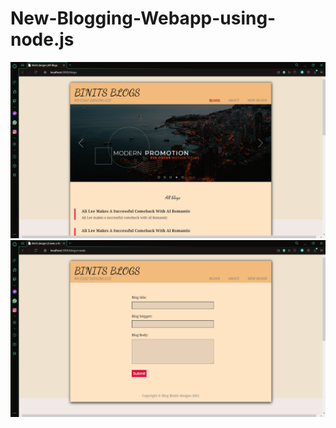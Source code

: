 # New-Blogging-Webapp-using-node.js

<!-- <h2>This is Blog app where we can Create, Read and Delete the operation.</h2> -->
![](Image/frontpage.png)
![](Image/formpage.png)



